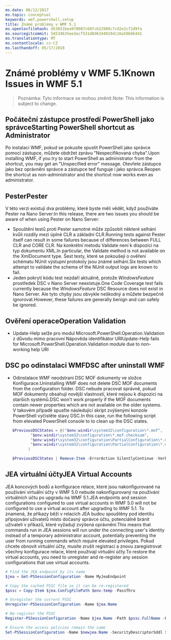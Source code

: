 ```yaml
---
ms.date: 06/12/2017
ms.topic: conceptual
keywords: wmf,powershell,setup
title: Známé problémy v WMF 5.1
ms.openlocfilehash: d53031bea978087c68fcb22989c7cd2e2cf2d9fa
ms.sourcegitcommit: 54534635eedacf531d8d6344019dc16a50b8b441
ms.translationtype: MT
ms.contentlocale: cs-CZ
ms.lasthandoff: 05/17/2018
---
```

# <a name="known-issues-in-wmf-51"></a><span data-ttu-id="15e23-103">Známé problémy v WMF 5.1</span><span class="sxs-lookup"><span data-stu-id="15e23-103">Known Issues in WMF 5.1</span></span> #

> <span data-ttu-id="15e23-104">Poznámka: Tyto informace se mohou změnit.</span><span class="sxs-lookup"><span data-stu-id="15e23-104">Note: This information is subject to change.</span></span>

## <a name="starting-powershell-shortcut-as-administrator"></a><span data-ttu-id="15e23-105">Počáteční zástupce prostředí PowerShell jako správce</span><span class="sxs-lookup"><span data-stu-id="15e23-105">Starting PowerShell shortcut as Administrator</span></span>
<span data-ttu-id="15e23-106">Po instalaci WMF, pokud se pokusíte spustit PowerShell jako správce pomocí zástupce, můžete obdržet zprávu "Nespecifikovaná chyba".</span><span class="sxs-lookup"><span data-stu-id="15e23-106">Upon installing WMF, if you try to start PowerShell as administrator from the shortcut, you may get an "Unspecified error" message.</span></span>
<span data-ttu-id="15e23-107">Otevřete zástupce jako bez oprávnění správce a zástupce teď funguje i jako správce.</span><span class="sxs-lookup"><span data-stu-id="15e23-107">Reopen the shortcut as non-administrator and the shortcut now works even as administrator.</span></span>

## <a name="pester"></a><span data-ttu-id="15e23-108">Pester</span><span class="sxs-lookup"><span data-stu-id="15e23-108">Pester</span></span>
<span data-ttu-id="15e23-109">V této verzi existují dva problémy, které byste měli vědět, když používáte Pester na Nano Server:</span><span class="sxs-lookup"><span data-stu-id="15e23-109">In this release, there are two issues you should be aware of when using Pester on Nano Server:</span></span>

* <span data-ttu-id="15e23-110">Spouštění testů proti Pester samotné může způsobit některé selhání kvůli rozdíly mezi úplné CLR a základní CLR.</span><span class="sxs-lookup"><span data-stu-id="15e23-110">Running tests against Pester itself can result in some failures because of differences between FULL CLR and CORE CLR.</span></span> <span data-ttu-id="15e23-111">Na konkrétní metodu Validate není k dispozici na typ dokumentu XML.</span><span class="sxs-lookup"><span data-stu-id="15e23-111">In particular, the Validate method is not available on the XmlDocument type.</span></span> <span data-ttu-id="15e23-112">Šest testy, které se pokoušejí o ověření schématu NUnit výstupní protokoly jsou známé selhání.</span><span class="sxs-lookup"><span data-stu-id="15e23-112">Six tests which attempt to validate the schema of the NUnit output logs are known to fail.</span></span>
* <span data-ttu-id="15e23-113">Jeden pokrytí kódu test nezdaří aktuálně, protože *WindowsFeature* prostředek DSC v Nano Server neexistuje.</span><span class="sxs-lookup"><span data-stu-id="15e23-113">One Code Coverage test fails currently because the *WindowsFeature* DSC Resource does not exist in Nano Server.</span></span> <span data-ttu-id="15e23-114">Ale tyto chyby jsou obvykle neškodný a můžete bezpečně ignorovat.</span><span class="sxs-lookup"><span data-stu-id="15e23-114">However, these failures are generally benign and can safely be ignored.</span></span>

## <a name="operation-validation"></a><span data-ttu-id="15e23-115">Ověření operace</span><span class="sxs-lookup"><span data-stu-id="15e23-115">Operation Validation</span></span>

* <span data-ttu-id="15e23-116">Update-Help selže pro modul Microsoft.PowerShell.Operation.Validation z důvodu mimo pracovní Nápověda identifikátor URI</span><span class="sxs-lookup"><span data-stu-id="15e23-116">Update-Help fails for Microsoft.PowerShell.Operation.Validation module due to non-working help URI</span></span>

## <a name="dsc-after-uninstall-wmf"></a><span data-ttu-id="15e23-117">DSC po odinstalaci WMF</span><span class="sxs-lookup"><span data-stu-id="15e23-117">DSC after uninstall WMF</span></span>
* <span data-ttu-id="15e23-118">Odinstalace WMF neodstraní DSC MOF dokumenty ve složce Konfigurace.</span><span class="sxs-lookup"><span data-stu-id="15e23-118">Uninstalling WMF does not delete DSC MOF documents from the configuration folder.</span></span> <span data-ttu-id="15e23-119">DSC nebude pracovat správně, pokud MOF dokumenty obsahují novější vlastností, které nejsou k dispozici na starších systémů.</span><span class="sxs-lookup"><span data-stu-id="15e23-119">DSC won't work properly if the MOF documents contain newer properties which are not available on the older systems.</span></span> <span data-ttu-id="15e23-120">V takovém případě spusťte následující skript zvýšenými konzole PowerShell vyčistěte stavy DSC.</span><span class="sxs-lookup"><span data-stu-id="15e23-120">In this case, run the following script from elevated PowerShell console to to clean up the DSC states.</span></span>
 ```powershell
    $PreviousDSCStates = @("$env:windir\system32\configuration\*.mof",
            "$env:windir\system32\configuration\*.mof.checksum",
            "$env:windir\system32\configuration\PartialConfiguration\*.mof",
            "$env:windir\system32\configuration\PartialConfiguration\*.mof.checksum"
           )

    $PreviousDSCStates | Remove-Item -ErrorAction SilentlyContinue -Verbose
 ```

## <a name="jea-virtual-accounts"></a><span data-ttu-id="15e23-121">JEA virtuální účty</span><span class="sxs-lookup"><span data-stu-id="15e23-121">JEA Virtual Accounts</span></span>
<span data-ttu-id="15e23-122">JEA koncových bodů a konfigurace relace, které jsou nakonfigurované na používání virtuální účty v WMF 5.0 nebude nakonfigurovaný na používání virtuálních účtu po upgradu na WMF 5.1.</span><span class="sxs-lookup"><span data-stu-id="15e23-122">JEA endpoints and session configurations configured to use virtual accounts in WMF 5.0 will not be configured to use a virtual account after upgrading to WMF 5.1.</span></span>
<span data-ttu-id="15e23-123">To znamená, že příkazy běží v relacích JEA budou spouštěny pod identitu připojování uživatelů místo dočasný správce účtu, potenciálně bránit uživateli v příkazů, které vyžadují zvýšená oprávnění.</span><span class="sxs-lookup"><span data-stu-id="15e23-123">This means that commands run in JEA sessions will run under the connecting user's identity instead of a temporary administrator account, potentially preventing the user from running commands which require elevated privileges.</span></span>
<span data-ttu-id="15e23-124">Pokud chcete obnovit virtuální účty, musíte zrušit registraci a znovu zaregistrovat všechny konfigurace relace, které používají virtuální účty.</span><span class="sxs-lookup"><span data-stu-id="15e23-124">To restore the virtual accounts, you need to unregister and re-register any session configurations that use virtual accounts.</span></span>

```powershell
# Find the JEA endpoint by its name
$jea = Get-PSSessionConfiguration -Name MyJeaEndpoint

# Copy the cached PSSC file so it can be re-registered
$pssc = Copy-Item $jea.ConfigFilePath $env:temp -PassThru

# Unregister the current PSSC
Unregister-PSSessionConfiguration -Name $jea.Name

# Re-register the PSSC
Register-PSSessionConfiguration -Name $jea.Name -Path $pssc.FullName -Force

# Ensure the access policies remain the same
Set-PSSessionConfiguration -Name $newjea.Name -SecurityDescriptorSddl $jea.SecurityDescriptorSddl
```
